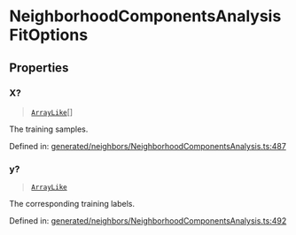 # NeighborhoodComponentsAnalysisFitOptions

## Properties

### X?

> [`ArrayLike`](../types/ArrayLike.md)[]

The training samples.

Defined in:  [generated/neighbors/NeighborhoodComponentsAnalysis.ts:487](https://github.com/transitive-bullshit/scikit-learn-ts/blob/92ab806/packages/sklearn/src/generated/neighbors/NeighborhoodComponentsAnalysis.ts#L487)

### y?

> [`ArrayLike`](../types/ArrayLike.md)

The corresponding training labels.

Defined in:  [generated/neighbors/NeighborhoodComponentsAnalysis.ts:492](https://github.com/transitive-bullshit/scikit-learn-ts/blob/92ab806/packages/sklearn/src/generated/neighbors/NeighborhoodComponentsAnalysis.ts#L492)
